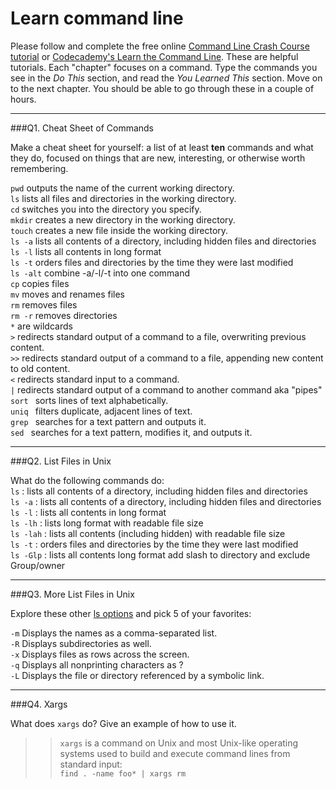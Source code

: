 # Learn command line

Please follow and complete the free online [Command Line Crash Course
tutorial](https://web.archive.org/web/20160708171659/http://cli.learncodethehardway.org/book/) or [Codecademy's Learn the Command Line](https://www.codecademy.com/learn/learn-the-command-line). These are helpful tutorials. Each "chapter" focuses on a command. Type the commands you see in the _Do This_ section, and read the _You Learned This_ section. Move on to the next chapter. You should be able to go through these in a couple of hours.

---

###Q1.  Cheat Sheet of Commands  

Make a cheat sheet for yourself: a list of at least **ten** commands and what they do, focused on things that are new, interesting, or otherwise worth remembering.

`pwd` outputs the name of the current working directory.  
`ls` lists all files and directories in the working directory.  
`cd` switches you into the directory you specify.  
`mkdir` creates a new directory in the working directory.  
`touch` creates a new file inside the working directory.  
`ls -a` lists all contents of a directory, including hidden files and directories  
`ls -l` lists all contents in long format  
`ls -t` orders files and directories by the time they were last modified  
`ls -alt` combine -a/-l/-t into one command  
`cp` copies files  
`mv` moves and renames files  
`rm` removes files  
`rm -r` removes directories  
`*` are wildcards  
`>` redirects standard output of a command to a file, overwriting previous content.  
`>>` redirects standard output of a command to a file, appending new content to old content.  
`<` redirects standard input to a command.  
`|` redirects standard output of a command to another command aka "pipes"  
`sort ` sorts lines of text alphabetically.  
`uniq ` filters duplicate, adjacent lines of text.  
`grep ` searches for a text pattern and outputs it.  
`sed ` searches for a text pattern, modifies it, and outputs it.  

---

###Q2.  List Files in Unix   

What do the following commands do:  
`ls`  : lists all contents of a directory, including hidden files and directories  
`ls -a`  : lists all contents of a directory, including hidden files and directories  
`ls -l`  : lists all contents in long format  
`ls -lh`  :  lists long format with readable file size  
`ls -lah`  : lists all contents (including hidden) with readable file size  
`ls -t`  : orders files and directories by the time they were last modified  
`ls -Glp`  : lists all contents long format add slash to directory and exclude Group/owner  

---

###Q3.  More List Files in Unix  

Explore these other [ls options](http://www.techonthenet.com/unix/basic/ls.php) and pick 5 of your favorites:

`-m` 	Displays the names as a comma-separated list.  
`-R` 	Displays subdirectories as well.  
`-x` 	Displays files as rows across the screen.  
`-q` 	Displays all nonprinting characters as ?  
`-L` 	Displays the file or directory referenced by a symbolic link.  

---

###Q4.  Xargs   

What does `xargs` do? Give an example of how to use it.

> > `xargs` is a command on Unix and most Unix-like operating systems used to build and execute command lines from standard input:  
`find . -name foo* | xargs rm`
